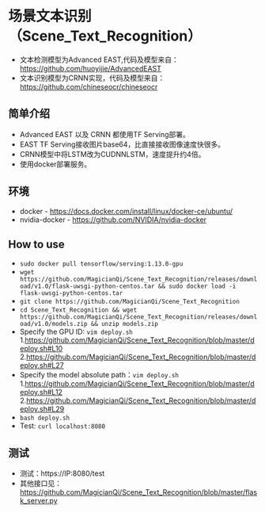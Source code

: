 # 场景文本识别（Scene_Text_Recognition）

* 文本检测模型为Advanced EAST,代码及模型来自：https://github.com/huoyijie/AdvancedEAST
* 文本识别模型为CRNN实现，代码及模型来自：https://github.com/chineseocr/chineseocr

## 简单介绍

* Advanced EAST 以及 CRNN 都使用TF Serving部署。
* EAST TF Serving接收图片base64，比直接接收图像速度快很多。
* CRNN模型中将LSTM改为CUDNNLSTM，速度提升约4倍。
* 使用docker部署服务。

## 环境

* docker - https://docs.docker.com/install/linux/docker-ce/ubuntu/
* nvidia-docker - https://github.com/NVIDIA/nvidia-docker

## How to use

* `sudo docker pull tensorflow/serving:1.13.0-gpu`
* `wget https://github.com/MagicianQi/Scene_Text_Recognition/releases/download/v1.0/flask-uwsgi-python-centos.tar && sudo docker load -i flask-uwsgi-python-centos.tar`
* `git clone https://github.com/MagicianQi/Scene_Text_Recognition`
* `cd Scene_Text_Recognition && wget https://github.com/MagicianQi/Scene_Text_Recognition/releases/download/v1.0/models.zip && unzip models.zip`
* Specify the GPU ID: `vim deploy.sh`
    1.https://github.com/MagicianQi/Scene_Text_Recognition/blob/master/deploy.sh#L10
    2.https://github.com/MagicianQi/Scene_Text_Recognition/blob/master/deploy.sh#L27
* Specify the model absolute path：`vim deploy.sh`
    1.https://github.com/MagicianQi/Scene_Text_Recognition/blob/master/deploy.sh#L12
    2.https://github.com/MagicianQi/Scene_Text_Recognition/blob/master/deploy.sh#L29
* `bash deploy.sh`
* Test: `curl localhost:8080`

## 测试

* 测试：https://IP:8080/test
* 其他接口见：https://github.com/MagicianQi/Scene_Text_Recognition/blob/master/flask_server.py

